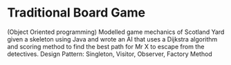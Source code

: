 # Traditional Board Game
(Object Oriented programming)
Modelled game mechanics of Scotland Yard given a skeleton using Java and wrote an AI that uses a Dijkstra algorithm and scoring method to find the best path for Mr X to escape from the detectives.
Design Pattern: Singleton, Visitor, Observer, Factory Method
